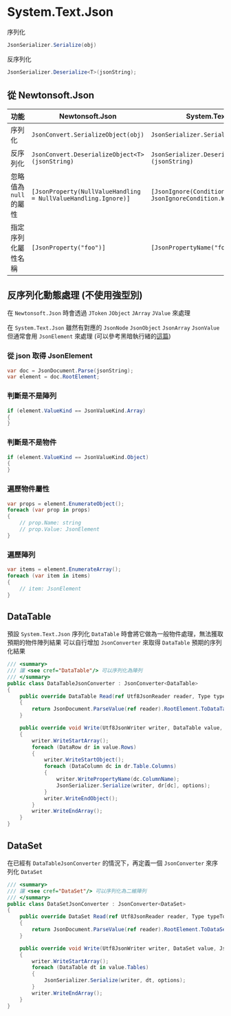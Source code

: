 # System.Text.Json

序列化

```cs
JsonSerializer.Serialize(obj)
```

反序列化

```cs
JsonSerializer.Deserialize<T>(jsonString);
```

## 從 Newtonsoft.Json

| 功能                   | Newtonsoft.Json                                                | System.Text.Json                                                |
| ---------------------- | -------------------------------------------------------------- | --------------------------------------------------------------- |
| 序列化                 | `JsonConvert.SerializeObject(obj)`                             | `JsonSerializer.Serialize(obj)`                                 |
| 反序列化               | `JsonConvert.DeserializeObject<T>(jsonString)`                 | `JsonSerializer.Deserialize<T>(jsonString)`                     |
| 忽略值為 `null` 的屬性 | `[JsonProperty(NullValueHandling = NullValueHandling.Ignore)]` | `[JsonIgnore(Condition = JsonIgnoreCondition.WhenWritingNull)]` |
| 指定序列化屬性名稱     | `[JsonProperty("foo")]`                                        | `[JsonPropertyName("foo")]`                                     |


## 反序列化動態處理 (不使用強型別)

在 `Newtonsoft.Json` 時會透過 `JToken` `JObject` `JArray` `JValue` 來處理

在 `System.Text.Json` 雖然有對應的 `JsonNode` `JsonObject` `JsonArray` `JsonValue`
但通常會用 `JsonElement` 來處理 (可以參考黑暗執行緒的[這篇](https://blog.darkthread.net/blog/jsonelement/))

### 從 json 取得 JsonElement

``` cs
var doc = JsonDocument.Parse(jsonString);
var element = doc.RootElement;
```

### 判斷是不是陣列
``` cs
if (element.ValueKind == JsonValueKind.Array)
{
}
```

### 判斷是不是物件
``` cs
if (element.ValueKind == JsonValueKind.Object)
{
}
```

### 遍歷物件屬性
``` cs
var props = element.EnumerateObject();
foreach (var prop in props)
{
    // prop.Name: string
    // prop.Value: JsonElement
}
```

### 遍歷陣列
``` cs
var items = element.EnumerateArray();
foreach (var item in items)
{
    // item: JsonElement
}
```


## DataTable

預設 `System.Text.Json` 序列化 `DataTable` 時會將它做為一般物件處理，無法獲取預期的物件陣列結果
可以自行增加 `JsonConverter` 來取得 `DataTable` 預期的序列化結果
``` cs
/// <summary>
/// 讓 <see cref="DataTable"/> 可以序列化為陣列
/// </summary>
public class DataTableJsonConverter : JsonConverter<DataTable>
{
    public override DataTable Read(ref Utf8JsonReader reader, Type typeToConvert, JsonSerializerOptions options)
    {
        return JsonDocument.ParseValue(ref reader).RootElement.ToDataTable();
    }

    public override void Write(Utf8JsonWriter writer, DataTable value, JsonSerializerOptions options)
    {
        writer.WriteStartArray();
        foreach (DataRow dr in value.Rows)
        {
            writer.WriteStartObject();
            foreach (DataColumn dc in dr.Table.Columns)
            {
                writer.WritePropertyName(dc.ColumnName);
                JsonSerializer.Serialize(writer, dr[dc], options);
            }
            writer.WriteEndObject();
        }
        writer.WriteEndArray();
    }
}
```

## DataSet

在已經有 `DataTableJsonConverter` 的情況下，再定義一個 `JsonConverter` 來序列化 `DataSet`
``` cs
/// <summary>
/// 讓 <see cref="DataSet"/> 可以序列化為二維陣列
/// </summary>
public class DataSetJsonConverter : JsonConverter<DataSet>
{
    public override DataSet Read(ref Utf8JsonReader reader, Type typeToConvert, JsonSerializerOptions options)
    {
        return JsonDocument.ParseValue(ref reader).RootElement.ToDataSet();
    }

    public override void Write(Utf8JsonWriter writer, DataSet value, JsonSerializerOptions options)
    {
        writer.WriteStartArray();
        foreach (DataTable dt in value.Tables)
        {
            JsonSerializer.Serialize(writer, dt, options);
        }
        writer.WriteEndArray();
    }
}
```

